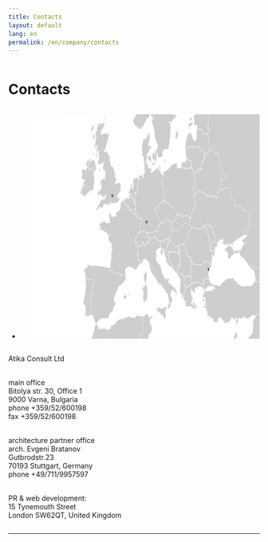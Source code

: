 ```yaml
---
title: Contacts
layout: default
lang: en
permalink: /en/company/contacts
---
```

<div class="row">
	<div class="large-12 small-12 columns">
		<div id="a-area-6-sub-title" class="a-area a-normal a-area-sub-title    singleton aRichText  clearfix">
			<div id="a-slots-6-sub-title" class="a-slots clearfix">
				<div class="a-slot a-normal  aRichText clearfix" data-pageid="6" data-name="sub-title" data-permid="1"
					id="a-slot-6-sub-title-1">
					<div class="a-slot-content clearfix" id="a-slot-content-6-sub-title-1">
						<h1>Contacts</h1>
					</div>
				</div>
			</div>
		</div>
		<hr>
	</div>
</div>
<div class="row">
	<div class="large-8 small-12 columns">
		<div id="a-area-6-first-column" class="a-area a-normal a-area-first-column     clearfix">
			<div id="a-slots-6-first-column" class="a-slots clearfix">
				<div class="a-slot a-normal normal aSlideshow clearfix" data-pageid="6" data-name="first-column" data-permid="2"
					id="a-slot-6-first-column-2">
					<div class="a-slot-content clearfix" id="a-slot-content-6-first-column-2">
						<ul id="a-slideshow-6-first-column-2" class="a-slideshow clearfix single-image transition-normal">
							<li class="a-slideshow-item" id="a-slideshow-item-6-first-column-2-0" title=""
								style="display: list-item;">
								<ul>
									<li class="a-slideshow-image" style="display:block"><img alt="map" width="800" height="450"
											src="/uploads/media_items/map.800.450.s.jpg"></li>
								</ul>
							</li>
						</ul>
					</div>
				</div>
			</div>
		</div>
	</div>
	<div class="large-4 small-12 columns">
		<div id="a-area-6-second-column" class="a-area a-normal a-area-second-column     clearfix">
			<div id="a-slots-6-second-column" class="a-slots clearfix">
				<div class="a-slot a-normal  aRichText clearfix" data-pageid="6" data-name="second-column" data-permid="1"
					id="a-slot-6-second-column-1">
					<div class="a-slot-content clearfix" id="a-slot-content-6-second-column-1">
						<p>
							Atika Consult Ltd
						</p>
						<p>
							<br>
							main office<br>
							Bitolya str. 30, Office 1<br>
							9000 Varna, Bulgaria<br>
							phone +359/52/600198<br>
							fax +359/52/600198<br>
							<a class="rot13" href="" data-rot13="bssvpr@ngvxnpbafhyg.pbz"></a>
						</p>
						<p>
							<br>
							architecture partner office<br>
							arch. Evgeni Bratanov<br>
							Gutbrodstr.23<br>
							70193 Stuttgart, Germany<br>
							phone +49/711/9957597<br>
							<a class="rot13" href="" data-rot13="oengnabi@ngvxnpbafhyg.pbz"></a>
						</p>
						<p>
							<br>
							PR &amp; web development:<br>
							15 Tynemouth Street<br>
							London SW62QT, United Kingdom<br>
							<a class="rot13" href="" data-rot13="ce@ngvxnpbafhyg.pbz"></a>
						</p>
					</div>
				</div>
			</div>
		</div>
	</div>
	<hr>
</div>